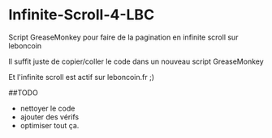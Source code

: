 Infinite-Scroll-4-LBC
=====================

Script GreaseMonkey pour faire de la pagination en infinite scroll sur leboncoin

Il suffit juste de copier/coller le code dans un nouveau script GreaseMonkey

Et l'infinite scroll est actif sur leboncoin.fr ;)


##TODO
- nettoyer le code
- ajouter des vérifs
- optimiser tout ça.
